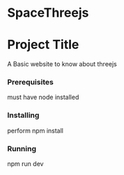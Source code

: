 # SpaceThreejs

# Project Title

A Basic website to know about threejs


### Prerequisites

must have node installed


### Installing

perform npm install

### Running

npm run dev
